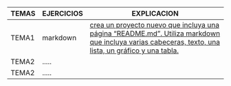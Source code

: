 TEMAS | EJERCICIOS| EXPLICACION
------------ | -------------| -------------
TEMA1 | markdown | [crea un proyecto nuevo que incluya una página “README.md”. Utiliza markdown que incluya varias cabeceras, texto, una lista, un gráfico y una tabla.](https://github.com/JorgeAndres1/Ejercicios-de-lenguaje-de-marca/blob/master/TEMA1/Ejercicios1.md)
TEMA2 | .....  | 
TEMA2 | .....  | 
